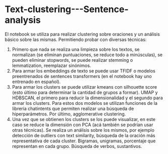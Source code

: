 # Text-clustering---Sentence-analysis


El notebook se utiliza para realizar clustering sobre oraciones y un análisis básico sobre las mismas. Permitiendo probar con diversas técnicas:
1) Primero que nada se realiza una limpieza sobre los textos, se normalizan (se eliminan puntuaciones, se reduce todo a minúsculas), se pueden eliminar stopwords, se puede realizar stemming o lemmatization, reemplazar sinónimos. 
2) Para armar los embeddings de texto se puede usar TFIDF o modelos preentrenados de sentences transformers  (en el notebook hay uno entrenado en español).
3) Para armar los clusters se puede utilizar kmeans con silhouette score (esto último para determinar la cantidad de grupos a formar). UMAP y HDBSCAN, el primero para reducir la dimensionalidad y el segundo para armar los clusters. Para estos dos modelos se utilizan funciones de la librería chatintents que permiten realizar una búsqueda de hiperparámetros. Por último, agglomerative clustering.
4) Una vez que se obtienen los clusters se los puede visualizar, en este caso se reduce la dimensión con PCA (acá también se podrían usar otras técnicas). Se realiza un análisis sobre los mismos, por ejemplo detección de outliers con text similarity, búsqueda de la oración más representativa de cada cluster. Bigramas, unigramas, porcentaje que representan en cada grupo. Búsqueda de verbos, sustantivos. 

